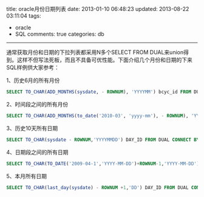 title: oracle月份日期列表
date: 2013-01-10 06:48:23
updated: 2013-08-22 03:11:04
tags:
- oracle
- SQL
comments: true
categories: db
---
通常获取月份和日期的下拉列表都采用N多个SELECT FROM DUAL来union得到。这样不但写法死板，而且不具备可优性能。下面介绍几个月份和日期的下来SQL样例供大家参考：

1、历史6月的所有月份
```sql
SELECT TO_CHAR(ADD_MONTHS(sysdate, - ROWNUM), 'YYYYMM') bcyc_id FROM DUAL CONNECT BY ROWNUM <= 6;
```
<!--more-->
2、时间段之间的所有月份
```sql
SELECT TO_CHAR(ADD_MONTHS(to_date('2010-03', 'yyyy-mm'), - ROWNUM), 'YYYYMM') bcyc_id FROM DUAL CONNECT BY ROWNUM <= months_between (to_date('2010-03', 'yyyy-mm'), to_date('2009-03', 'yyyy-mm')) + 1;
```

3、历史10天所有日期
```sql
SELECT TO_CHAR(sysdate - ROWNUM,'YYYYMMDD') DAY_ID FROM DUAL CONNECT BY ROWNUM<= 10;
```

4、日期段之间的所有日期
```sql
SELECT TO_CHAR(TO_DATE('2009-04-1','YYYY-MM-DD')+ROWNUM-1,'YYYY-MM-DD') DAY_ID FROM DUAL CONNECT BY ROWNUM<=trunc(to_date('2009-05-23', 'yyyy-mm-dd')-to_date('2009-04-1', 'yyyy-mm-dd'))+1;
```

5、本月所有日期
```sql
SELECT TO_CHAR(last_day(sysdate) - ROWNUM +1,'DD') DAY_ID FROM DUAL CONNECT BY ROWNUM<=trunc(last_day(sysdate) - last_day (ADD_MONTHS(sysdate,-1)) )
```
